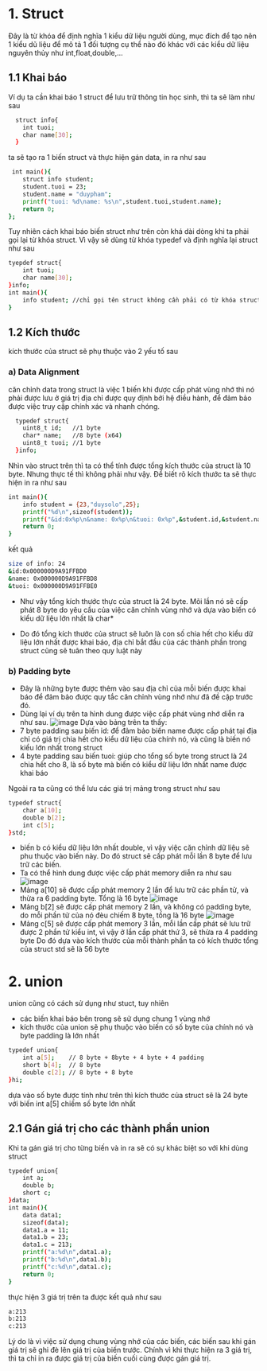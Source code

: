 # 1. Struct 
Đây là từ khóa để định nghĩa 1 kiểu dữ liệu người dùng, mục đích để tạo nên 1 kiểu dũ liệu để mô tả 1 đối tượng cụ thể nào đó khác với các kiểu dữ liệu nguyên thủy như int,float,double,...
## 1.1 Khai báo
Ví dụ ta cần khai báo 1 struct để lưu trữ thông tin học sinh, thì ta sẽ làm như sau
```bash
  struct info{
    int tuoi;
    char name[30];
  }
```
ta sẽ tạo ra 1 biến struct và thực hiện gán data, in ra như sau

```bash
 int main(){
    struct info student;
    student.tuoi = 23;
    student.name = "duypham";
    printf("tuoi: %d\name: %s\n",student.tuoi,student.name);
    return 0;
};
```
Tuy nhiên cách khai báo biến struct như trên còn khá dài dòng khi ta phải gọi lại từ khóa struct. Vì vậy sẽ dùng từ khóa typedef và định nghĩa lại struct như sau
```bash
tyepdef struct{
    int tuoi;
    char name[30]; 
}info;
int main(){
    info student; //chỉ gọi tên struct không cần phải có từ khóa struct phía trước
}
```

## 1.2 Kích thước
kích thước của struct sẽ phụ thuộc vào 2 yếu tố sau
### a) Data Alignment
căn chỉnh data trong struct là việc 1 biến khi được cấp phát vùng nhớ thì nó phải được lưu ở giá trị địa chỉ được quy định bởi hệ điều hành, để đảm bảo được việc truy cập chính xác và nhanh chóng.

```bash
  typedef struct{
    uint8_t id;   //1 byte
    char* name;   //8 byte (x64)
    uint8_t tuoi; //1 byte
  }info;
```
Nhìn vào struct trên thì ta có thể tính được tổng kích thước của struct là 10 byte. Nhưng thực tế thì không phải như vậy. Để biết rõ kích thước ta sẽ thực hiện in ra như sau

```bash
int main(){
    info student = {23,"duysolo",25};
    printf("%d\n",sizeof(student));
    printf("&id:0x%p\n&name: 0x%p\n&tuoi: 0x%p",&student.id,&student.name,&student.tuoi);
    return 0;
}
```
kết quả 
```bash
size of info: 24
&id:0x000000D9A91FFBD0
&name: 0x000000D9A91FFBD8
&tuoi: 0x000000D9A91FFBE0
```
* Như vậy tổng kích thước thực của struct là 24 byte. Mõi lần nó sẽ cấp phát 8 byte do yêu cầu của việc căn chỉnh vùng nhớ và dựa vào biến có kiểu dữ liệu lớn nhất là char*
+ Do đó tổng kích thước của struct sẽ luôn là con số chia hết cho kiểu dữ liệu lớn nhất được khai báo, địa chỉ bắt đầu của các thành phần trong struct cũng sẽ tuân theo quy luật này
### b) Padding byte
+ Đây là những byte được thêm vào sau địa chỉ của mỗi biến được khai báo để đảm bảo được quy tắc căn chỉnh vùng nhớ như đã đề cập trước đó. 
+ Dùng lại ví dụ trên ta hình dung được việc cấp phát vùng nhớ diễn ra như sau. 
![image](https://github.com/user-attachments/assets/4bcff813-7821-4f77-8232-033dd5384a0e)
Dựa vào bảng trên ta thấy:
+ 7 byte padding sau biến id: để đảm bảo biến name được cấp phát tại địa chỉ có giá trị chia hết cho kiểu dữ liệu của chính nó, và cũng là biến nó kiểu lớn nhất trong struct
+ 4 byte padding sau biến tuoi: giúp cho tổng số byte trong struct là 24 chia hết cho 8, là số byte mà biến có kiểu dữ liệu lớn nhất name được khai báo

Ngoài ra ta cũng có thể lưu các giá trị mảng trong struct như sau
```bash
typedef struct{
    char a[10];
    double b[2];
    int c[5]; 
}std;
```
+ biến b có kiểu dữ liệu lớn nhất double, vì vậy việc căn chỉnh dữ liệu sẽ phu thuộc vào biến này. Do đó struct sẽ cấp phát mỗi lần 8 byte để lưu trữ các biến.
+ Ta có thể hình dung được việc cấp phát memory diễn ra như sau
![image](https://github.com/user-attachments/assets/5f956f48-61de-4cbd-a3fe-f0762130ed0a)
+ Mảng a[10] sẽ được cấp phát memory 2 lần để lưu trữ các phần tử, và thừa ra 6 padding byte. Tổng là 16 byte
![image](https://github.com/user-attachments/assets/53278cea-0b60-4fa2-af4f-cd11158b8282)
+ Mảng b[2] sẽ được cấp phát memory 2 lần, và không có padding byte, do mỗi phần tử của nó đèu chiếm 8 byte, tồng là 16 byte
![image](https://github.com/user-attachments/assets/89f7d369-80ec-4621-bb8d-4a92f7f713e7)
+ Mảng c[5] sẽ được cấp phát memory 3 lần, mỗi lần cấp phát sẽ lưu trữ được 2 phần tử kiểu int, vì vậy ở lần cấp phát thứ 3, sẽ thừa ra 4 padding byte
Do đó dựa vào kích thước của mỗi thành phần ta có kích thước tổng của struct std sẽ là 56 byte 
# 2. union 
union cũng có cách sử dụng như stuct, tuy nhiên 
+ các biến khai báo bên trong sẽ sử dụng chung 1 vùng nhớ
+ kích thước của union sẽ phụ thuộc vào biến có số byte của chính nó và byte padding là lớn nhất
```bash
typedef union{
    int a[5];    // 8 byte + 8byte + 4 byte + 4 padding
    short b[4];  // 8 byte
    double c[2]; // 8 byte + 8 byte
}hi;
```
dựa vào số byte được tính như trên thì kích thước của struct sẽ là 24 byte với biến int a[5] chiếm số byte lớn nhất

## 2.1 Gán giá trị cho các thành phần union
Khi ta gán giá trị cho từng biến và in ra sẽ có sự khác biệt so với khi dùng struct
```bash
typedef union{
    int a;
    double b;
    short c;
}data;
int main(){
    data data1;
    sizeof(data);
    data1.a = 11;
    data1.b = 23;
    data1.c = 213;
    printf("a:%d\n",data1.a);
    printf("b:%d\n",data1.b);
    printf("c:%d\n",data1.c);
    return 0;
}
```
thực hiện 3 giá trị trên ta được kết quả như sau
```bash
a:213
b:213
c:213
```
Lý do là vì việc sử dụng chung vùng nhớ của các biến, các biến sau khi gán giá trị sẽ ghi đè lên giá trị của biến trước. Chính vì khi thực hiện ra 3 giá trị, thì ta chỉ in ra được giá trị của biến cuối cùng được gán giá trị.
